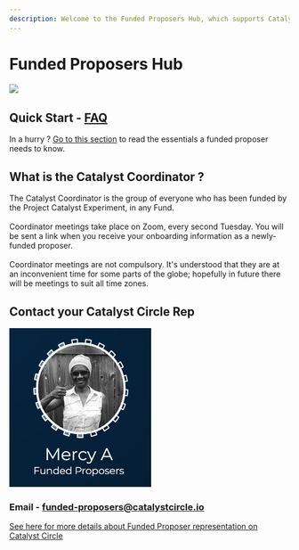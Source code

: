 ```yaml
---
description: Welcome to the Funded Proposers Hub, which supports Catalyst Funded Proposers.
---
```


# Funded Proposers Hub

![](.gitbook/assets/undraw\_community\_re\_cyrm.svg)

## Quick Start - [FAQ](https://catalyst-circle.gitbook.io/catalyst-coordinator/information/faq)

In a hurry ? [Go to this section](https://catalyst-circle.gitbook.io/catalyst-coordinator/information/faq) to read the essentials a funded proposer needs to know.

## What is the Catalyst Coordinator ?

The Catalyst Coordinator is the group of everyone who has been funded by the Project Catalyst Experiment, in any Fund.\
\
Coordinator meetings take place on Zoom, every second Tuesday. You will be sent a link when you receive your onboarding information as a newly-funded proposer.\
\
Coordinator meetings are not compulsory. It's understood that they are at an inconvenient time for some parts of the globe; hopefully in future there will be meetings to suit all time zones.

## Contact your Catalyst Circle Rep

![](.gitbook/assets/2022-02-26.png)

### Email - funded-proposers@catalystcircle.io

[See here for more details about Funded Proposer representation on Catalyst Circle](https://catalyst-circle.gitbook.io/catalyst-coordinator/circle-representation)

